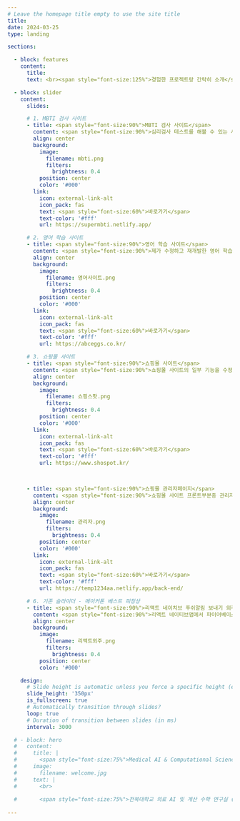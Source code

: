 ```yaml
---
# Leave the homepage title empty to use the site title
title:
date: 2024-03-25
type: landing

sections:

  - block: features
    content:
      title: 
      text: <br><span style="font-size:125%">경험한 프로젝트랑 간략히 소개</span>

  - block: slider
    content:
      slides:

      # 1. MBTI 검사 사이트
      - title: <span style="font-size:90%">MBTI 검사 사이트</span>
        content: <span style="font-size:90%">심리검사 테스트를 해볼 수 있는 사이트입니다. 구글 애드센스로 광고 수입을 받기 위해 만들었으나, 현재는 외주로 수익을 내고 있습니다.</span>
        align: center
        background:
          image:
            filename: mbti.png
            filters:
              brightness: 0.4
          position: center
          color: '#000'
        link:
          icon: external-link-alt
          icon_pack: fas
          text: <span style="font-size:60%">바로가기</span>
          text-color: '#fff'
          url: https://supermbti.netlify.app/

      # 2. 영어 학습 사이트
      - title: <span style="font-size:90%">영어 학습 사이트</span>
        content: <span style="font-size:90%">제가 수정하고 재개발한 영어 학습 사이트입니다.</span>
        align: center
        background:
          image:
            filename: 영어사이트.png
            filters:
              brightness: 0.4
          position: center
          color: '#000'
        link:
          icon: external-link-alt
          icon_pack: fas
          text: <span style="font-size:60%">바로가기</span>
          text-color: '#fff'
          url: https://abceggs.co.kr/

      # 3. 쇼핑몰 사이트
      - title: <span style="font-size:90%">쇼핑몰 사이트</span>
        content: <span style="font-size:90%">쇼핑몰 사이트의 일부 기능을 수정하고 제작하였습니다.</span>
        align: center
        background:
          image:
            filename: 쇼핑스팟.png
            filters:
              brightness: 0.4
          position: center
          color: '#000'
        link:
          icon: external-link-alt
          icon_pack: fas
          text: <span style="font-size:60%">바로가기</span>
          text-color: '#fff'
          url: https://www.shospot.kr/

    

      - title: <span style="font-size:90%">쇼핑몰 관리자페이지</span>
        content: <span style="font-size:90%">쇼핑몰 사이트 프론트부분중 관리자 페이지를 제작하였습니다</span>
        align: center
        background:
          image:
            filename: 관리자.png
            filters:
              brightness: 0.4
          position: center
          color: '#000'
        link:
          icon: external-link-alt
          icon_pack: fas
          text: <span style="font-size:60%">바로가기</span>
          text-color: '#fff'
          url: https://temp1234aa.netlify.app/back-end/

      # 6. 기존 슬라이더 - 메이커톤 베스트 피칭상
      - title: <span style="font-size:90%">리액트 네이치브 푸쉬알림 보내기 외주</span>
        content: <span style="font-size:90%">리액트 네이티브앱에서 파이어베이스와 연동해서 푸쉬 앱알림을 도와드렸습니다.</span>
        align: center
        background:
          image:
            filename: 리액트외주.png
            filters:
              brightness: 0.4
          position: center
          color: '#000'

    design:
      # Slide height is automatic unless you force a specific height (e.g. '400px')
      slide_height: '350px'
      is_fullscreen: true
      # Automatically transition through slides?
      loop: true
      # Duration of transition between slides (in ms)
      interval: 3000

  # - block: hero
  #   content:
  #     title: |
  #       <span style="font-size:75%">Medical AI & Computational Science (MACS) Lab</span>
  #     image:
  #       filename: welcome.jpg
  #     text: |
  #       <br>
        
  #       <span style="font-size:75%">전북대학교 의료 AI 및 계산 수학 연구실 (MACS Lab) 홈페이지에 오신 것을 환영합니다. MACS에서는 의료, 항공, 국방 분야에 AI 및 딥러닝을 활용한 연구를 수행하고 있으며, 의료 수학 및 AI 기반 연구도 함께 수행하고 있습니다. 뿐만 아니라, 풀스택 개발 및 AI를 활용한 어플리케이션 개발 등 Development & Deploy하는 실용적인 분야에도 집중하고 있습니다.</span>
  
---
```

